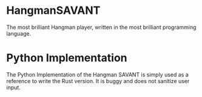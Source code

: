 # HangmanSAVANT
The most brilliant Hangman player, written in the most brilliant programming language.

# Python Implementation
The Python Implementation of the Hangman SAVANT is simply used as a reference to write the Rust version. It is buggy and does not sanitize user input.
